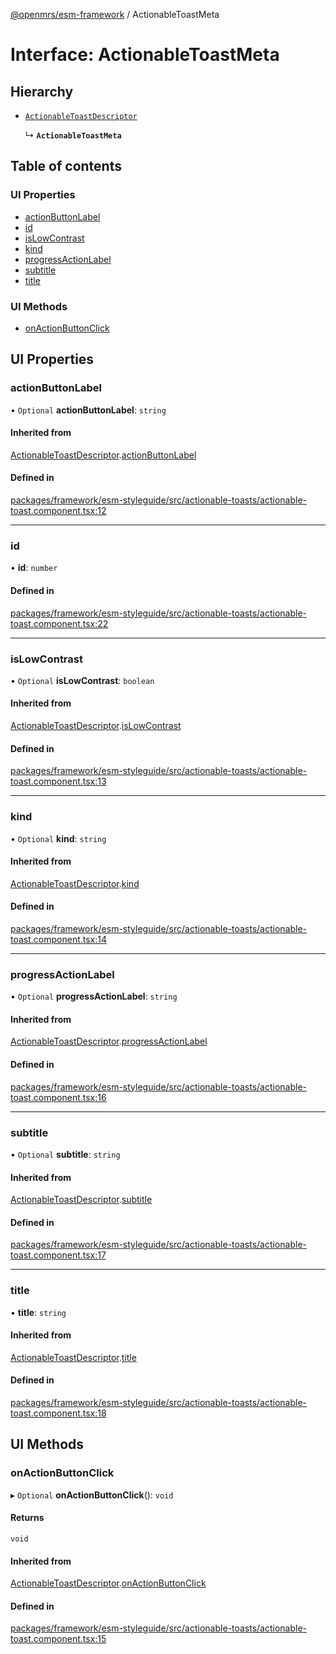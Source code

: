 [@openmrs/esm-framework](../API.md) / ActionableToastMeta

# Interface: ActionableToastMeta

## Hierarchy

- [`ActionableToastDescriptor`](ActionableToastDescriptor.md)

  ↳ **`ActionableToastMeta`**

## Table of contents

### UI Properties

- [actionButtonLabel](ActionableToastMeta.md#actionbuttonlabel)
- [id](ActionableToastMeta.md#id)
- [isLowContrast](ActionableToastMeta.md#islowcontrast)
- [kind](ActionableToastMeta.md#kind)
- [progressActionLabel](ActionableToastMeta.md#progressactionlabel)
- [subtitle](ActionableToastMeta.md#subtitle)
- [title](ActionableToastMeta.md#title)

### UI Methods

- [onActionButtonClick](ActionableToastMeta.md#onactionbuttonclick)

## UI Properties

### actionButtonLabel

• `Optional` **actionButtonLabel**: `string`

#### Inherited from

[ActionableToastDescriptor](ActionableToastDescriptor.md).[actionButtonLabel](ActionableToastDescriptor.md#actionbuttonlabel)

#### Defined in

[packages/framework/esm-styleguide/src/actionable-toasts/actionable-toast.component.tsx:12](https://github.com/openmrs/openmrs-esm-core/blob/main/packages/framework/esm-styleguide/src/actionable-toasts/actionable-toast.component.tsx#L12)

___

### id

• **id**: `number`

#### Defined in

[packages/framework/esm-styleguide/src/actionable-toasts/actionable-toast.component.tsx:22](https://github.com/openmrs/openmrs-esm-core/blob/main/packages/framework/esm-styleguide/src/actionable-toasts/actionable-toast.component.tsx#L22)

___

### isLowContrast

• `Optional` **isLowContrast**: `boolean`

#### Inherited from

[ActionableToastDescriptor](ActionableToastDescriptor.md).[isLowContrast](ActionableToastDescriptor.md#islowcontrast)

#### Defined in

[packages/framework/esm-styleguide/src/actionable-toasts/actionable-toast.component.tsx:13](https://github.com/openmrs/openmrs-esm-core/blob/main/packages/framework/esm-styleguide/src/actionable-toasts/actionable-toast.component.tsx#L13)

___

### kind

• `Optional` **kind**: `string`

#### Inherited from

[ActionableToastDescriptor](ActionableToastDescriptor.md).[kind](ActionableToastDescriptor.md#kind)

#### Defined in

[packages/framework/esm-styleguide/src/actionable-toasts/actionable-toast.component.tsx:14](https://github.com/openmrs/openmrs-esm-core/blob/main/packages/framework/esm-styleguide/src/actionable-toasts/actionable-toast.component.tsx#L14)

___

### progressActionLabel

• `Optional` **progressActionLabel**: `string`

#### Inherited from

[ActionableToastDescriptor](ActionableToastDescriptor.md).[progressActionLabel](ActionableToastDescriptor.md#progressactionlabel)

#### Defined in

[packages/framework/esm-styleguide/src/actionable-toasts/actionable-toast.component.tsx:16](https://github.com/openmrs/openmrs-esm-core/blob/main/packages/framework/esm-styleguide/src/actionable-toasts/actionable-toast.component.tsx#L16)

___

### subtitle

• `Optional` **subtitle**: `string`

#### Inherited from

[ActionableToastDescriptor](ActionableToastDescriptor.md).[subtitle](ActionableToastDescriptor.md#subtitle)

#### Defined in

[packages/framework/esm-styleguide/src/actionable-toasts/actionable-toast.component.tsx:17](https://github.com/openmrs/openmrs-esm-core/blob/main/packages/framework/esm-styleguide/src/actionable-toasts/actionable-toast.component.tsx#L17)

___

### title

• **title**: `string`

#### Inherited from

[ActionableToastDescriptor](ActionableToastDescriptor.md).[title](ActionableToastDescriptor.md#title)

#### Defined in

[packages/framework/esm-styleguide/src/actionable-toasts/actionable-toast.component.tsx:18](https://github.com/openmrs/openmrs-esm-core/blob/main/packages/framework/esm-styleguide/src/actionable-toasts/actionable-toast.component.tsx#L18)

## UI Methods

### onActionButtonClick

▸ `Optional` **onActionButtonClick**(): `void`

#### Returns

`void`

#### Inherited from

[ActionableToastDescriptor](ActionableToastDescriptor.md).[onActionButtonClick](ActionableToastDescriptor.md#onactionbuttonclick)

#### Defined in

[packages/framework/esm-styleguide/src/actionable-toasts/actionable-toast.component.tsx:15](https://github.com/openmrs/openmrs-esm-core/blob/main/packages/framework/esm-styleguide/src/actionable-toasts/actionable-toast.component.tsx#L15)
